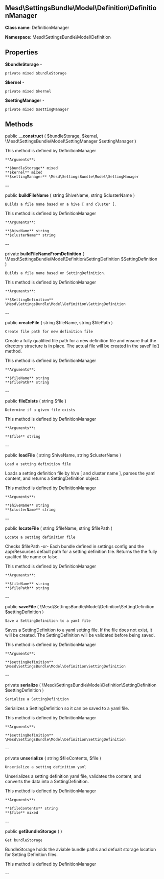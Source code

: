 Mesd\SettingsBundle\Model\Definition\DefinitionManager
---------------

    

    


**Class name**: DefinitionManager

**Namespace**: Mesd\SettingsBundle\Model\Definition









Properties
----------


**$bundleStorage** - 



    private mixed $bundleStorage






**$kernel** - 



    private mixed $kernel






**$settingManager** - 



    private mixed $settingManager






Methods
-------


public **__construct** ( $bundleStorage, $kernel, \Mesd\SettingsBundle\Model\SettingManager $settingManager )


    







This method is defined by DefinitionManager


    **Arguments**:

    **$bundleStorage** mixed 
    **$kernel** mixed 
    **$settingManager** \Mesd\SettingsBundle\Model\SettingManager 


--


public **buildFileName** ( string $hiveName, string $clusterName )


    Builds a file name based on a hive [ and cluster ].







This method is defined by DefinitionManager


    **Arguments**:

    **$hiveName** string 
    **$clusterName** string 


--


private **buildFileNameFromDefinition** ( \Mesd\SettingsBundle\Model\Definition\SettingDefinition $SettingDefinition )


    Builds a file name based on SettingDefinition.







This method is defined by DefinitionManager


    **Arguments**:

    **$SettingDefinition** \Mesd\SettingsBundle\Model\Definition\SettingDefinition 


--


public **createFile** ( string $fileName, string $filePath )


    Create file path for new definition file

Create a fully qualified file path for a new definition file
and ensure that the directory structure is in place. The actual
file will be created in the saveFile() method.





This method is defined by DefinitionManager


    **Arguments**:

    **$fileName** string 
    **$filePath** string 


--


public **fileExists** ( string $file )


    Determine if a given file exists







This method is defined by DefinitionManager


    **Arguments**:

    **$file** string 


--


public **loadFile** ( string $hiveName, string $clusterName )


    Load a setting definition file

Loads a setting definition file by hive [ and cluster name ],
parses the yaml content, and returns a SettingDefinition object.





This method is defined by DefinitionManager


    **Arguments**:

    **$hiveName** string 
    **$clusterName** string 


--


public **locateFile** ( string $fileName, string $filePath )


    Locate a setting definition file

Checks $filePath
  -or-
Each bundle defined in settings config and the app/Resources
default path for a setting definition file. Returns the the
fully qualifed file name or false.





This method is defined by DefinitionManager


    **Arguments**:

    **$fileName** string 
    **$filePath** string 


--


public **saveFile** ( \Mesd\SettingsBundle\Model\Definition\SettingDefinition $settingDefinition )


    Save a SettingDefinition to a yaml file

Saves a SettingDefinition to a yaml setting file. If the file
does not exist, it will be created. The SettingDefinition
will be validated before being saved.





This method is defined by DefinitionManager


    **Arguments**:

    **$settingDefinition** \Mesd\SettingsBundle\Model\Definition\SettingDefinition 


--


private **serialize** ( \Mesd\SettingsBundle\Model\Definition\SettingDefinition $settingDefinition )


    Serialize a SettingDefinition

Serializes a SettingDefinition so it can be saved to
a yaml file.





This method is defined by DefinitionManager


    **Arguments**:

    **$settingDefinition** \Mesd\SettingsBundle\Model\Definition\SettingDefinition 


--


private **unserialize** ( string $fileContents, $file )


    Unserialize a setting definition yaml

Unserializes a setting definition yaml file, validates the
content, and converts the data into a SettingDefinition.





This method is defined by DefinitionManager


    **Arguments**:

    **$fileContents** string 
    **$file** mixed 


--


public **getBundleStorage** (  )


    Get bundleStorage

BundleStorage holds the aviable bundle paths and defualt
storage location for Setting Definition files.





This method is defined by DefinitionManager



--

